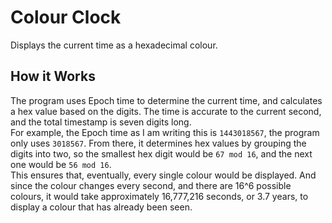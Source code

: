 # Colour Clock
Displays the current time as a hexadecimal colour. 
<h2>How it Works</h2>
The program uses Epoch time to determine the current time, and calculates a hex value based on the digits.
The time is accurate to the current second, and the total timestamp is seven digits long.
<br>
For example, the Epoch time as I am writing this is <code>1443018567</code>, the program only uses <code>3018567</code>. 
From there, it determines hex values by grouping the digits into two, so the smallest hex digit would be <code>67 mod 16</code>, 
and the next one would be <code>56 mod 16</code>.
<br>
This ensures that, eventually, every single colour would be displayed. And since the colour changes every second, 
and there are 16^6 possible colours, it would take approximately 16,777,216 seconds, or 3.7 years, to display a 
colour that has already been seen.

